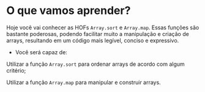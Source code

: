 # O que vamos aprender?

Hoje você vai conhecer as HOFs `Array.sort` e `Array.map`. Essas funções são bastante poderosas, podendo facilitar muito a manipulação e criação de arrays, resultando em um código mais legível, conciso e expressivo.

* Você será capaz de:

Utilizar a função `Array.sort` para ordenar arrays de acordo com algum critério;

Utilizar a função `Array.map` para manipular e construir arrays.